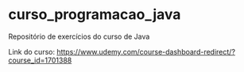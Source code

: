 # curso_programacao_java

Repositório de exercícios do curso de Java

Link do curso: https://www.udemy.com/course-dashboard-redirect/?course_id=1701388
